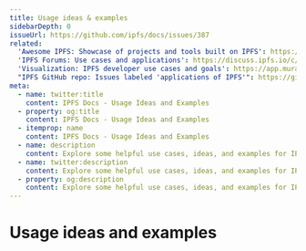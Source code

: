 ```yaml
---
title: Usage ideas & examples
sidebarDepth: 0
issueUrl: https://github.com/ipfs/docs/issues/387
related:
  'Awesome IPFS: Showcase of projects and tools built on IPFS': https://awesome.ipfs.io/
  'IPFS Forums: Use cases and applications': https://discuss.ipfs.io/c/ecosystem/applications-of-ipfs
  'Visualization: IPFS developer use cases and goals': https://app.mural.co/t/protocollabs6957/m/protocollabs6957/1564779785852/cf7669f3c1773508a811a3fa0eadfb99efb310bf
  "IPFS GitHub repo: Issues labeled 'applications of IPFS'": https://github.com/ipfs/ipfs/labels/applications%20of%20ipfs
meta:
  - name: twitter:title
    content: IPFS Docs - Usage Ideas and Examples
  - property: og:title
    content: IPFS Docs - Usage Ideas and Examples
  - itemprop: name
    content: IPFS Docs - Usage Ideas and Examples
  - name: description
    content: Explore some helpful use cases, ideas, and examples for IPFS, the InterPlanetary File System.
  - name: twitter:description
    content: Explore some helpful use cases, ideas, and examples for IPFS, the InterPlanetary File System.
  - property: og:description
    content: Explore some helpful use cases, ideas, and examples for IPFS, the InterPlanetary File System.
---
```


# Usage ideas and examples

<ContentStatus />
